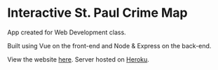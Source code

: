 # Interactive St. Paul Crime Map

App created for Web Development class.

Built using Vue on the front-end and Node & Express on the back-end.

View the website [here](https://palu3492.github.io/cisc375-project-3-and-4/). Server hosted on [Heroku](https://st-paul-crime-map.herokuapp.com/).
